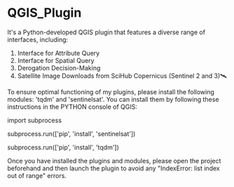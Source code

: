 # QGIS_Plugin
It's a Python-developed QGIS plugin that features a diverse range of interfaces, including: 
1) Interface for Attribute Query
2) Interface for Spatial Query
3) Derogation Decision-Making
4) Satellite Image Downloads from SciHub Copernicus (Sentinel 2 and 3)🛰️

To ensure optimal functioning of my plugins, please install the following modules: 'tqdm' and 'sentinelsat'. You can install them by following these instructions in the PYTHON console of QGIS:

import subprocess

subprocess.run(['pip', 'install', 'sentinelsat'])

subprocess.run(['pip', 'install', 'tqdm'])

Once you have installed the plugins and modules, please open the project beforehand and then launch the plugin to avoid any "IndexError: list index out of range" errors.


